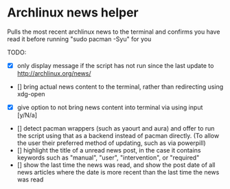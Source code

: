 Archlinux news helper
=====================

Pulls the most recent archlinux news to the terminal and confirms you have read it before running "sudo pacman -Syu" for you


TODO:
- [x] only display message if the script has not run since the last update to http://archlinux.org/news/
- [] bring actual news content to the terminal, rather than redirecting using xdg-open
- [x] give option to not bring news content into terminal via using input [y/N/a]
- [] detect pacman wrappers (such as yaourt and aura) and offer to run the script using that as a backend instead of pacman directly. (To allow the user their preferred method of updating, such as via powerpill)
- [] highlight the title of a unread news post, in the case it contains keywords such as "manual", "user", "intervention", or "required"
- [] show the last time the news was read, and show the post date of all news articles where the date is more recent than the last time the news was read
